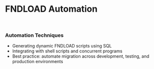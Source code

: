 # FNDLOAD Automation

<br>

### Automation Techniques

- Generating dynamic FNDLOAD scripts using SQL
- Integrating with shell scripts and concurrent programs
- Best practice: automate migration across development, testing, and production environments

